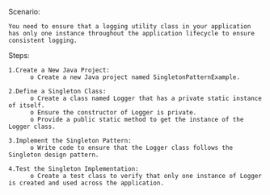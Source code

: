 Scenario: 

    You need to ensure that a logging utility class in your application has only one instance throughout the application lifecycle to ensure consistent logging.

Steps:

    1.Create a New Java Project:
          o	Create a new Java project named SingletonPatternExample.

    2.Define a Singleton Class:
          o	Create a class named Logger that has a private static instance of itself.
          o	Ensure the constructor of Logger is private.
          o	Provide a public static method to get the instance of the Logger class.

    3.Implement the Singleton Pattern:
          o	Write code to ensure that the Logger class follows the Singleton design pattern.

    4.Test the Singleton Implementation:
          o	Create a test class to verify that only one instance of Logger is created and used across the application.
